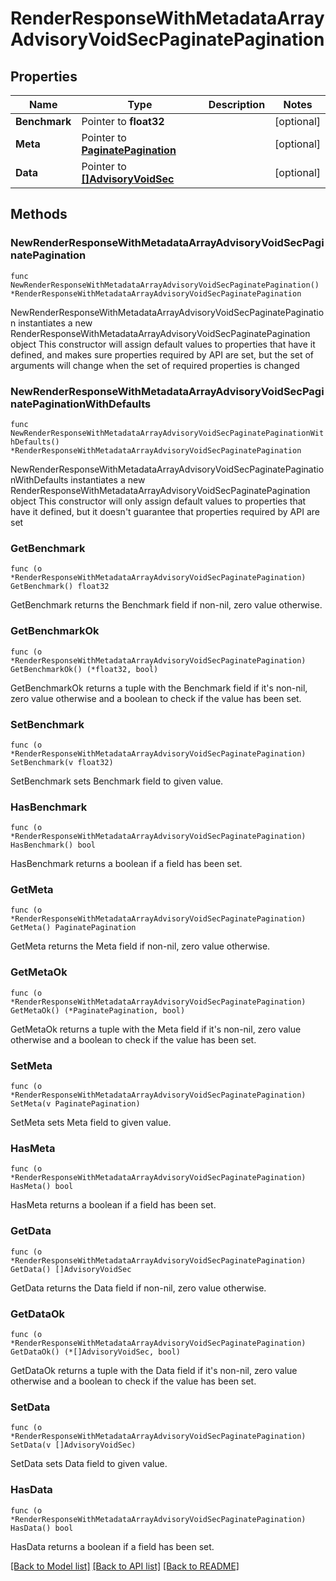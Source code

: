 # RenderResponseWithMetadataArrayAdvisoryVoidSecPaginatePagination

## Properties

Name | Type | Description | Notes
------------ | ------------- | ------------- | -------------
**Benchmark** | Pointer to **float32** |  | [optional] 
**Meta** | Pointer to [**PaginatePagination**](PaginatePagination.md) |  | [optional] 
**Data** | Pointer to [**[]AdvisoryVoidSec**](AdvisoryVoidSec.md) |  | [optional] 

## Methods

### NewRenderResponseWithMetadataArrayAdvisoryVoidSecPaginatePagination

`func NewRenderResponseWithMetadataArrayAdvisoryVoidSecPaginatePagination() *RenderResponseWithMetadataArrayAdvisoryVoidSecPaginatePagination`

NewRenderResponseWithMetadataArrayAdvisoryVoidSecPaginatePagination instantiates a new RenderResponseWithMetadataArrayAdvisoryVoidSecPaginatePagination object
This constructor will assign default values to properties that have it defined,
and makes sure properties required by API are set, but the set of arguments
will change when the set of required properties is changed

### NewRenderResponseWithMetadataArrayAdvisoryVoidSecPaginatePaginationWithDefaults

`func NewRenderResponseWithMetadataArrayAdvisoryVoidSecPaginatePaginationWithDefaults() *RenderResponseWithMetadataArrayAdvisoryVoidSecPaginatePagination`

NewRenderResponseWithMetadataArrayAdvisoryVoidSecPaginatePaginationWithDefaults instantiates a new RenderResponseWithMetadataArrayAdvisoryVoidSecPaginatePagination object
This constructor will only assign default values to properties that have it defined,
but it doesn't guarantee that properties required by API are set

### GetBenchmark

`func (o *RenderResponseWithMetadataArrayAdvisoryVoidSecPaginatePagination) GetBenchmark() float32`

GetBenchmark returns the Benchmark field if non-nil, zero value otherwise.

### GetBenchmarkOk

`func (o *RenderResponseWithMetadataArrayAdvisoryVoidSecPaginatePagination) GetBenchmarkOk() (*float32, bool)`

GetBenchmarkOk returns a tuple with the Benchmark field if it's non-nil, zero value otherwise
and a boolean to check if the value has been set.

### SetBenchmark

`func (o *RenderResponseWithMetadataArrayAdvisoryVoidSecPaginatePagination) SetBenchmark(v float32)`

SetBenchmark sets Benchmark field to given value.

### HasBenchmark

`func (o *RenderResponseWithMetadataArrayAdvisoryVoidSecPaginatePagination) HasBenchmark() bool`

HasBenchmark returns a boolean if a field has been set.

### GetMeta

`func (o *RenderResponseWithMetadataArrayAdvisoryVoidSecPaginatePagination) GetMeta() PaginatePagination`

GetMeta returns the Meta field if non-nil, zero value otherwise.

### GetMetaOk

`func (o *RenderResponseWithMetadataArrayAdvisoryVoidSecPaginatePagination) GetMetaOk() (*PaginatePagination, bool)`

GetMetaOk returns a tuple with the Meta field if it's non-nil, zero value otherwise
and a boolean to check if the value has been set.

### SetMeta

`func (o *RenderResponseWithMetadataArrayAdvisoryVoidSecPaginatePagination) SetMeta(v PaginatePagination)`

SetMeta sets Meta field to given value.

### HasMeta

`func (o *RenderResponseWithMetadataArrayAdvisoryVoidSecPaginatePagination) HasMeta() bool`

HasMeta returns a boolean if a field has been set.

### GetData

`func (o *RenderResponseWithMetadataArrayAdvisoryVoidSecPaginatePagination) GetData() []AdvisoryVoidSec`

GetData returns the Data field if non-nil, zero value otherwise.

### GetDataOk

`func (o *RenderResponseWithMetadataArrayAdvisoryVoidSecPaginatePagination) GetDataOk() (*[]AdvisoryVoidSec, bool)`

GetDataOk returns a tuple with the Data field if it's non-nil, zero value otherwise
and a boolean to check if the value has been set.

### SetData

`func (o *RenderResponseWithMetadataArrayAdvisoryVoidSecPaginatePagination) SetData(v []AdvisoryVoidSec)`

SetData sets Data field to given value.

### HasData

`func (o *RenderResponseWithMetadataArrayAdvisoryVoidSecPaginatePagination) HasData() bool`

HasData returns a boolean if a field has been set.


[[Back to Model list]](../README.md#documentation-for-models) [[Back to API list]](../README.md#documentation-for-api-endpoints) [[Back to README]](../README.md)


